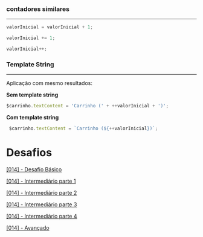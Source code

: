 ### contadores similares
---

```javascript
valorInicial = valorInicial + 1; 
```
```javascript
valorInicial += 1;
```

```javascript
valorInicial++;
```

### Template String
---

Aplicação com mesmo resultados:

**Sem template string**

```javascript
$carrinho.textContent = 'Carrinho (' + ++valorInicial + ')';
```
**Com template string**
```javascript
 $carrinho.textContent = `Carrinho (${++valorInicial})`;
```



# Desafios

[[014] - Desafio Básico ](https://github.com/Wanhenri/collab_curso_2018_19/commit/4835f1f92019ab0f380e108916dd2eb518a23b53#diff-342100736827d45422e10462671348e0)

[[014] - Intermediário parte 1](https://github.com/Wanhenri/collab_curso_2018_19/commit/061e701f504598872fb1fb55e7f88771d1b207ce#diff-8a48c9f9d86c36b2896cc727bd966d43)

[[014] - Intermediário parte 2](https://github.com/Wanhenri/collab_curso_2018_19/commit/0f332272bedceaa02201cbe6c837c93f6215d0ed#diff-6c752acdb12cb35a51a790bc9a376731)

[[014] - Intermediário parte 3](https://github.com/Wanhenri/collab_curso_2018_19/commit/20e5d0083e91e46e3ea60f25bf7291aec6408d6c#diff-342100736827d45422e10462671348e0)

[[014] - Intermediário parte 4](https://github.com/Wanhenri/collab_curso_2018_19/commit/20e5d0083e91e46e3ea60f25bf7291aec6408d6c#diff-342100736827d45422e10462671348e0)


[[014] - Avançado]()



